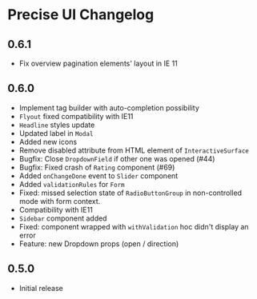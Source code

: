 # Precise UI Changelog

## 0.6.1

- Fix overview pagination elements' layout in IE 11

## 0.6.0

- Implement tag builder with auto-completion possibility
- `Flyout` fixed compatibility with IE11
- `Headline` styles update
- Updated label in `Modal`
- Added new icons
- Remove disabled attribute from HTML element of `InteractiveSurface`
- Bugfix: Close `DropdownField` if other one was opened (#44)
- Bugfix: Fixed crash of `Rating` component (#69)
- Added `onChangeDone` event to `Slider` component
- Added `validationRules` for `Form`
- Fixed: missed selection state of `RadioButtonGroup` in non-controlled mode with form context.
- Compatibility with IE11
- `Sidebar` component added
- Fixed: component wrapped with `withValidation` hoc didn't display an error
- Feature: new Dropdown props (open / direction)

## 0.5.0

- Initial release
